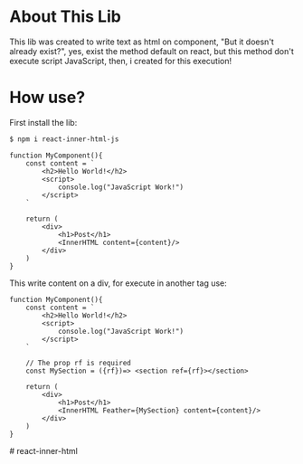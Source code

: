 # About This Lib

This lib was created to write text as html on component, "But it doesn't already exist?", yes, exist the method default on react, but this method don't execute script JavaScript, then, i created for this execution!

# How use?

First install the lib:
```bash
$ npm i react-inner-html-js
```

```tsx
function MyComponent(){
    const content = `
        <h2>Hello World!</h2>
        <script>
            console.log("JavaScript Work!")
        </script>
    `

    return (
        <div>
            <h1>Post</h1>
            <InnerHTML content={content}/>
        </div>
    )
}
```

This write content on a div, for execute in another tag use: 

```tsx
function MyComponent(){
    const content = `
        <h2>Hello World!</h2>
        <script>
            console.log("JavaScript Work!")
        </script>
    `

    // The prop rf is required
    const MySection = ({rf})=> <section ref={rf}></section>

    return (
        <div>
            <h1>Post</h1>
            <InnerHTML Feather={MySection} content={content}/>
        </div>
    )
}
```

#   r e a c t - i n n e r - h t m l 
 
 